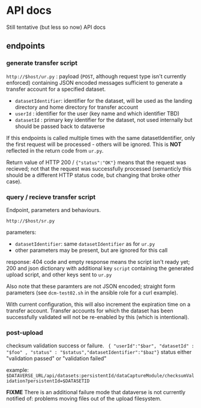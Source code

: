 # API docs

Still tentative (but less so now) API docs

## endpoints
### generate transfer script
`http://$host/ur.py` : payload (`POST`, although request type isn't currently enforced) containing JSON encoded messages sufficient to generate a transfer account for a specified dataset. 

- `datasetIdentifier`: identifier for the dataset, will be used as the landing directory and home directory for transfer account
- `userId` : identifier for the user (key name and which identifier TBD)
- `datasetId` : primary key identifier for the dataset, not used internally but should be passed back to dataverse

If this endpoints is called multiple times with the same datasetIdentifier, only the first request will be processed - others will be ignored.
This is **NOT** reflected in the return code from `ur.py`.

Return value of HTTP 200 / `{"status":"OK"}` means that the request was recieved; not that the request was successfully processed (semanticly this should be a different HTTP status code, but changing that broke other case).

### query / recieve transfer script
Endpoint, parameters and behaviours.

`http://$host/sr.py`

parameters: 

- `datasetIdentifier`: same `datasetIdentifier` as for `ur.py`
- other parameters may be present, but are ignored for this call


response: 404 code and empty response means the script isn't ready yet; 200 and json dictionary with additional key `script` containing the generated upload script, and other keys sent to `ur.py`

Also note that these paramters are not JSON encoded; straight form parameters (see `dcm-test02.sh` in the ansible role for a curl example).

With current configuration, this will also increment the expiration time on a transfer account.
Transfer accounts for which the dataset has been successfully validated will not be re-enabled by this (which is intentional).

### post-upload
checksum validation success or failure.
` { "userId":"$bar", "datasetId" : "$foo" , "status" : "$status","datasetIdentifier":"$baz"}`
status either "validation passed" or "validation failed"

example: `$DATAVERSE_URL/api/datasets:persistentId/dataCaptureModule/checksumValidation?persistentId=$DATASETID`

**FIXME** There is an additional failure mode that dataverse is not currently notified of: problems moving files out of the upload filesystem.

